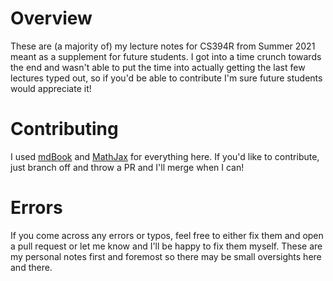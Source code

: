 # Overview
These are (a majority of) my lecture notes for CS394R from Summer 2021 meant as a supplement for future students. I got into a time crunch towards the end and wasn't able to put the time into actually getting the last few lectures typed out, so if you'd be able to contribute I'm sure future students would appreciate it!

# Contributing
I used [mdBook](https://rust-lang.github.io/mdBook/) and [MathJax](https://www.mathjax.org/) for everything here. If you'd like to contribute, just branch off and throw a PR and I'll merge when I can!

# Errors
If you come across any errors or typos, feel free to either fix them and open a pull request or let me know and I'll be happy to fix them myself. These are my personal notes first and foremost so there may be small oversights here and there.